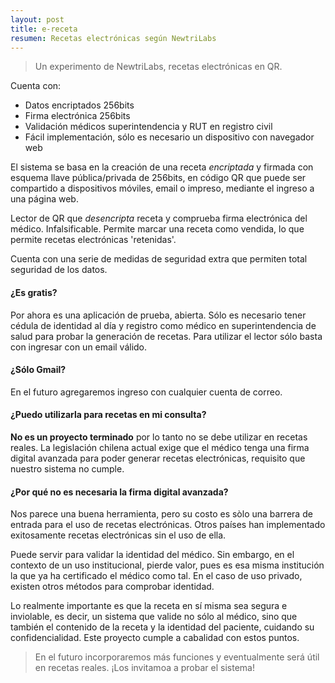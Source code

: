 ```yaml
---
layout: post
title: e-receta 
resumen: Recetas electrónicas según NewtriLabs
---
```


> Un experimento de NewtriLabs, recetas electrónicas en QR.

Cuenta con:

- Datos encriptados 256bits 
- Firma electrónica 256bits 
- Validación médicos superintendencia y RUT en registro civil
- Fácil implementación, sólo es necesario un dispositivo con navegador web

El sistema se basa en la creación de una receta *encriptada* y firmada con esquema llave pública/privada de 256bits, en código QR que puede ser compartido a dispositivos móviles, email o impreso, mediante el ingreso a una página web.

Lector de QR que *desencripta* receta y comprueba firma electrónica del médico. Infalsificable. Permite marcar una receta como vendida, lo que permite recetas electrónicas 'retenidas'.

Cuenta con una serie de medidas de seguridad extra que permiten total seguridad de los datos.

#### ¿Es gratis?

Por ahora es una aplicación de prueba, abierta. Sólo es necesario tener cédula de identidad al día y registro como médico en superintendencia de salud para probar la generación de recetas. Para utilizar el lector sólo basta con ingresar con un email válido.

#### ¿Sólo Gmail?

En el futuro agregaremos ingreso con cualquier cuenta de correo.

#### ¿Puedo utilizarla para recetas en mi consulta?

**No es un proyecto terminado** por lo tanto no se debe utilizar en recetas reales. La legislación chilena actual exige que el médico tenga una firma digital avanzada para poder generar recetas electrónicas, requisito que nuestro sistema no cumple.

#### ¿Por qué no es necesaria la firma digital avanzada?

Nos parece una buena herramienta, pero su costo es sòlo una barrera de entrada para el uso de recetas electrónicas. Otros países han implementado exitosamente recetas electrónicas sin el uso de ella. 

Puede servir para validar la identidad del médico. Sin embargo, en el contexto de un uso institucional, pierde valor, pues es esa misma institución la que ya ha certificado el médico como tal. En el caso de uso privado, existen otros métodos para comprobar identidad.

Lo realmente importante es que la receta en sí misma sea segura e inviolable, es decir, un sistema que valide no sólo al médico, sino que también el contenido de la receta y la identidad del paciente, cuidando su confidencialidad. Este proyecto cumple a cabalidad con estos puntos.

> En el futuro incorporaremos más funciones y eventualmente será útil en recetas reales. 
> ¡Los invitamoa a probar el sistema!
